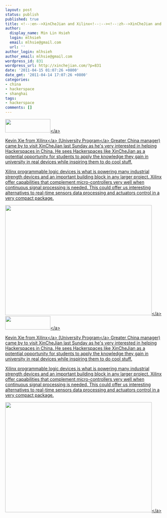 ```yaml
---
layout: post
status: publish
published: true
title: <!--:en-->XinCheJian and Xilinx<!--:--><!--:zh-->XinCheJian and Xilinx<!--:-->
author:
  display_name: Min Lin Hsieh
  login: mlhsieh
  email: mlhsie@gmail.com
  url: ''
author_login: mlhsieh
author_email: mlhsie@gmail.com
wordpress_id: 831
wordpress_url: http://xinchejian.com/?p=831
date: '2011-04-15 01:07:26 +0800'
date_gmt: '2011-04-14 17:07:26 +0800'
categories:
- china
- hackerspace
- shanghai
tags:
- hackerspace
comments: []
---
```

<p><!--:en--><a href="http:&#47;&#47;china.xilinx.com"><img alt="" src="http:&#47;&#47;china.xilinx.com&#47;images&#47;xlogo_bg.gif" title="Xilinx Logo" class="alignnone" width="145" height="43" &#47;><&#47;a></p>
<p>Kevin Xie from <a href="http:&#47;&#47;china.xilinx.com&#47;">Xilinx<&#47;a> (<a href="http:&#47;&#47;china.xilinx.com&#47;university&#47;index.htm">University Program<&#47;a> Greater China manager) came by to visit XinCheJian last Sunday as he's very interested in helping Hackerspaces in China. He sees Hackerspaces like XinCheJian as a potential opportunity for students to apply the knowledge they gain in university in real devices while inspiring them to do cool stuff.  </p>
<p>Xilinx programmable logic devices is what is powering many industrial strength devices and an important building block in any larger project.  Xilinx offer capabilities that complement micro-controllers very well when continuous signal  processing is needed.  This could offer us interesting alternatives to real-time sensors data processing and actuators control in a very compact package.</p>
<p><a href="http:&#47;&#47;xinchejian.com&#47;2011&#47;04&#47;15&#47;xinchejian-and-xilinx&#47;xilinx&#47;" rel="attachment wp-att-834"><img src="http:&#47;&#47;xinchejian.com&#47;wp-content&#47;uploads&#47;2011&#47;04&#47;Xilinx-533x400.jpg" alt="" title="Xilinx" width="470" height="352" class="alignnone size-large wp-image-834" &#47;><&#47;a><br />
<!--:--><!--:zh--><a href="http:&#47;&#47;china.xilinx.com"><img alt="" src="http:&#47;&#47;china.xilinx.com&#47;images&#47;xlogo_bg.gif" title="Xilinx Logo" class="alignnone" width="145" height="43" &#47;><&#47;a></p>
<p>Kevin Xie from <a href="http:&#47;&#47;china.xilinx.com&#47;">Xilinx<&#47;a> (<a href="http:&#47;&#47;china.xilinx.com&#47;university&#47;index.htm">University Program<&#47;a> Greater China manager) came by to visit XinCheJian last Sunday as he's very interested in helping Hackerspaces in China. He sees Hackerspaces like XinCheJian as a potential opportunity for students to apply the knowledge they gain in university in real devices while inspiring them to do cool stuff.  </p>
<p>Xilinx programmable logic devices is what is powering many industrial strength devices and an important building block in any larger project.  Xilinx offer capabilities that complement micro-controllers very well when continuous signal  processing is needed.  This could offer us interesting alternatives to real-time sensors data processing and actuators control in a very compact package.</p>
<p><a href="http:&#47;&#47;xinchejian.com&#47;2011&#47;04&#47;15&#47;xinchejian-and-xilinx&#47;xilinx&#47;" rel="attachment wp-att-834"><img src="http:&#47;&#47;xinchejian.com&#47;wp-content&#47;uploads&#47;2011&#47;04&#47;Xilinx-533x400.jpg" alt="" title="Xilinx" width="470" height="352" class="alignnone size-large wp-image-834" &#47;><&#47;a><br />
<!--:--></p>
